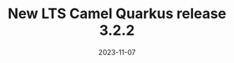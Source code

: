 ---
url: "/releases/q-3.2.2/"
date: 2023-11-07
eol: 2024-07-06
type: release-note
version: 3.2.2
title: "New LTS Camel Quarkus release 3.2.2"
preview: ""
changelog: ""
category: "camel-quarkus"
milestone: 51
kind: lts
jdk: [17]
---